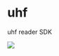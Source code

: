 # uhf
uhf reader SDK

[![](https://jitpack.io/v/lishimeng/uhf.svg)](https://jitpack.io/#lishimeng/uhf)
